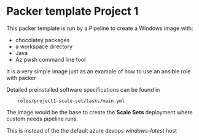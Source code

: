 # Packer template Project 1

This packer template is run by a Pipeline to create a Windows image with:

- chocolatey packages
- a workspace directory
- Java
- Az pwsh command line tool

It is a very simple image just as an example of how to use an ansible role with packer

Detailed preinstalled software specifications can be found in

        roles/project1-scale-set/tasks/main.yml

The image would be the base to create the **Scale Sets** deployment where custom needs pipeline runs.

This is instead of the the default azure devops _windows-latest_ host
